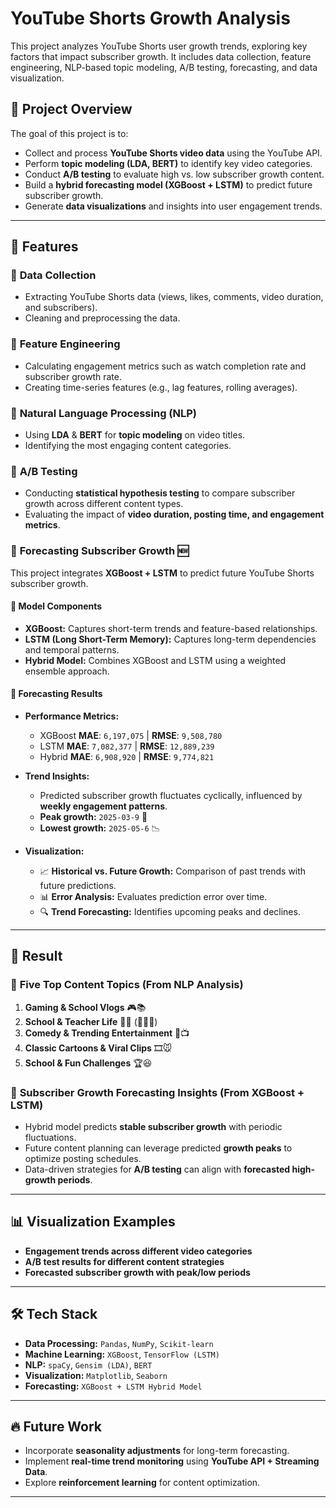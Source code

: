 # YouTube Shorts Growth Analysis

This project analyzes YouTube Shorts user growth trends, exploring key factors that impact subscriber growth. It includes data collection, feature engineering, NLP-based topic modeling, A/B testing, forecasting, and data visualization.

## 📌 Project Overview

The goal of this project is to:
- Collect and process **YouTube Shorts video data** using the YouTube API.
- Perform **topic modeling (LDA, BERT)** to identify key video categories.
- Conduct **A/B testing** to evaluate high vs. low subscriber growth content.
- Build a **hybrid forecasting model (XGBoost + LSTM)** to predict future subscriber growth.
- Generate **data visualizations** and insights into user engagement trends.

---

## 🚀 Features

### 🔹 **Data Collection**
- Extracting YouTube Shorts data (views, likes, comments, video duration, and subscribers).
- Cleaning and preprocessing the data.

### 🔹 **Feature Engineering**
- Calculating engagement metrics such as watch completion rate and subscriber growth rate.
- Creating time-series features (e.g., lag features, rolling averages).

### 🔹 **Natural Language Processing (NLP)**
- Using **LDA** & **BERT** for **topic modeling** on video titles.
- Identifying the most engaging content categories.

### 🔹 **A/B Testing**
- Conducting **statistical hypothesis testing** to compare subscriber growth across different content types.
- Evaluating the impact of **video duration, posting time, and engagement metrics**.

### 🔹 **Forecasting Subscriber Growth**  🆕
This project integrates **XGBoost + LSTM** to predict future YouTube Shorts subscriber growth.

#### **🔹 Model Components**
- **XGBoost:** Captures short-term trends and feature-based relationships.
- **LSTM (Long Short-Term Memory):** Captures long-term dependencies and temporal patterns.
- **Hybrid Model:** Combines XGBoost and LSTM using a weighted ensemble approach.

#### **🔹 Forecasting Results**
- **Performance Metrics:**
  - XGBoost **MAE**: `6,197,075` | **RMSE**: `9,508,780`
  - LSTM **MAE**: `7,082,377` | **RMSE**: `12,889,239`
  - Hybrid **MAE**: `6,908,920` | **RMSE**: `9,774,821`
  
- **Trend Insights:**
  - Predicted subscriber growth fluctuates cyclically, influenced by **weekly engagement patterns**.
  - **Peak growth:** `2025-03-9` 🚀
  - **Lowest growth:** `2025-05-6` 📉
  
- **Visualization:**
  - 📈 **Historical vs. Future Growth:** Comparison of past trends with future predictions.
  - 📊 **Error Analysis:** Evaluates prediction error over time.
  - 🔍 **Trend Forecasting:** Identifies upcoming peaks and declines.

---

## 🎯 Result

### 🔹 **Five Top Content Topics** (From NLP Analysis)
1. **Gaming & School Vlogs** 🎮📚
2. **School & Teacher Life** 📖🏫 (🌟🌟🔝)
3. **Comedy & Trending Entertainment** 🤣📺
4. **Classic Cartoons & Viral Clips** 🎞️🐭
5. **School & Fun Challenges** 🏆😆

### 🔹 **Subscriber Growth Forecasting Insights** (From XGBoost + LSTM)
- Hybrid model predicts **stable subscriber growth** with periodic fluctuations.
- Future content planning can leverage predicted **growth peaks** to optimize posting schedules.
- Data-driven strategies for **A/B testing** can align with **forecasted high-growth periods**.

---

## 📊 Visualization Examples
- **Engagement trends across different video categories**
- **A/B test results for different content strategies**
- **Forecasted subscriber growth with peak/low periods**

---

## 🛠️ Tech Stack
- **Data Processing:** `Pandas`, `NumPy`, `Scikit-learn`
- **Machine Learning:** `XGBoost`, `TensorFlow (LSTM)`
- **NLP:** `spaCy`, `Gensim (LDA)`, `BERT`
- **Visualization:** `Matplotlib`, `Seaborn`
- **Forecasting:** `XGBoost + LSTM Hybrid Model`

---

## 🔥 Future Work
- Incorporate **seasonality adjustments** for long-term forecasting.
- Implement **real-time trend monitoring** using **YouTube API + Streaming Data**.
- Explore **reinforcement learning** for content optimization.

---


